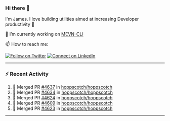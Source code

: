 ### Hi there 👋

I'm James. I love building utilities aimed at increasing Developer productivity :raised_hands: 

🔭 I’m currently working on [MEVN-CLI](https://github.com/madlabsinc/mevn-cli)

📫 How to reach me:

[![Follow on Twitter](https://img.shields.io/badge/--twitter?label=Twitter&logo=Twitter&style=social)](https://twitter.com/james_madhacks) [![Connect on LinkedIn](https://img.shields.io/badge/--linkedin?label=LinkedIn&logo=LinkedIn&style=social)](https://www.linkedin.com/in/jamesgeorge007)

---

### :zap: Recent Activity

<!--START_SECTION:activity-->
1. 🎉 Merged PR [#4637](https://github.com/hoppscotch/hoppscotch/pull/4637) in [hoppscotch/hoppscotch](https://github.com/hoppscotch/hoppscotch)
2. 🎉 Merged PR [#4634](https://github.com/hoppscotch/hoppscotch/pull/4634) in [hoppscotch/hoppscotch](https://github.com/hoppscotch/hoppscotch)
3. 🎉 Merged PR [#4624](https://github.com/hoppscotch/hoppscotch/pull/4624) in [hoppscotch/hoppscotch](https://github.com/hoppscotch/hoppscotch)
4. 🎉 Merged PR [#4609](https://github.com/hoppscotch/hoppscotch/pull/4609) in [hoppscotch/hoppscotch](https://github.com/hoppscotch/hoppscotch)
5. 🎉 Merged PR [#4623](https://github.com/hoppscotch/hoppscotch/pull/4623) in [hoppscotch/hoppscotch](https://github.com/hoppscotch/hoppscotch)
<!--END_SECTION:activity-->

---

<!--
**jamesgeorge007/jamesgeorge007** is a ✨ _special_ ✨ repository because its `README.md` (this file) appears on your GitHub profile.

Here are some ideas to get you started:

- 🌱 I’m currently learning ...
- 👯 I’m looking to collaborate on ...
- 🤔 I’m looking for help with ...
- 💬 Ask me about ...
- 😄 Pronouns: ...
- ⚡ Fun fact: ...
-->
